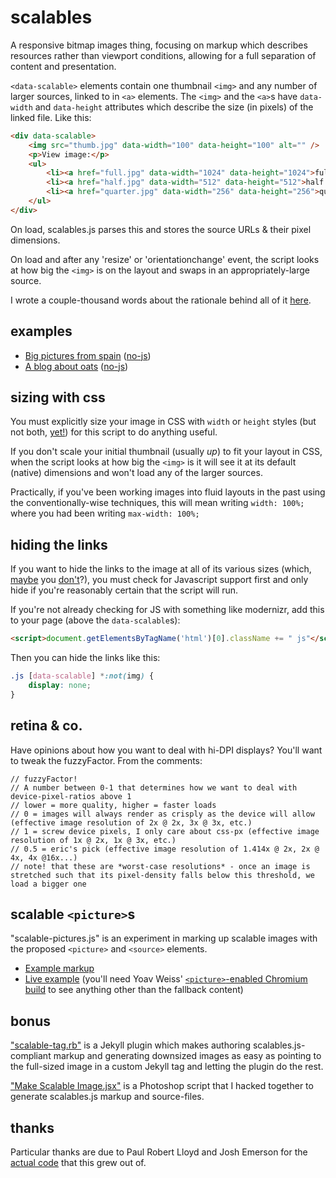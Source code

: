 # scalables

A responsive bitmap images thing, focusing on markup which describes resources rather than viewport conditions, allowing for a full separation of content and presentation.

`<data-scalable>` elements contain one thumbnail `<img>` and any number of larger sources, linked to in `<a>` elements. The `<img>` and the `<a>`s have `data-width` and `data-height` attributes which describe the size (in pixels) of the linked file. Like this:

```html
<div data-scalable>
	<img src="thumb.jpg" data-width="100" data-height="100" alt="" />
	<p>View image:</p>
	<ul>
		<li><a href="full.jpg" data-width="1024" data-height="1024">fullsize (1024 x 1024 pixels, 213 kB)</a></li>
		<li><a href="half.jpg" data-width="512" data-height="512">half (48 kB)</a></li>
		<li><a href="quarter.jpg" data-width="256" data-height="256">quarter (14 kB)</a></li>
	</ul>
</div>
```

On load, scalables.js parses this and stores the source URLs & their pixel dimensions.

On load and after any 'resize' or 'orientationchange' event, the script looks at how big the `<img>` is on the layout and swaps in an appropriately-large source.

I wrote a couple-thousand words about the rationale behind all of it [here](http://ericportis.com/posts/2013/scalables/).

## examples

- [Big pictures from spain](http://eeeps.github.com/scalables/examples/spain.html) ([no-js](http://eeeps.github.com/scalables/examples/spain-no-js.html))
- [A blog about oats](http://eeeps.github.com/scalables/examples/blog.html) ([no-js](http://eeeps.github.com/scalables/examples/blog-no-js.html))


## sizing with css

You must explicitly size your image in CSS with `width` or `height` styles (but not both, [yet!](http://caniuse.com/object-fit)) for this script to do anything useful.

If you don't scale your initial thumbnail (usually *up*) to fit your layout in CSS, when the script looks at how big the `<img>` is it will see it at its default (native) dimensions and won't load any of the larger sources.

Practically, if you've been working images into fluid layouts in the past using the conventionally-wise techniques, this will mean writing `width: 100%;` where you had been writing `max-width: 100%;`


## hiding the links

If you want to hide the links to the image at all of its various sizes (which, [maybe](http://www.flickr.com/photos/zipco-and-cal/8380266109/sizes/l) you [don't](http://en.wikipedia.org/wiki/File:Mona_Lisa,_by_Leonardo_da_Vinci,_from_C2RMF_retouched.jpg)?), you must check for Javascript support first and only hide if you're reasonably certain that the script will run.

If you're not already checking for JS with something like modernizr, add this to your page (above the `data-scalable`s):

```html
<script>document.getElementsByTagName('html')[0].className += " js"</script>
```

Then you can hide the links like this:

```css
.js [data-scalable] *:not(img) {
	display: none;
}
```

## retina & co.

Have opinions about how you want to deal with hi-DPI displays? You'll want to tweak the fuzzyFactor. From the comments:

```
// fuzzyFactor!
// A number between 0-1 that determines how we want to deal with device-pixel-ratios above 1
// lower = more quality, higher = faster loads
// 0 = images will always render as crisply as the device will allow (effective image resolution of 2x @ 2x, 3x @ 3x, etc.)
// 1 = screw device pixels, I only care about css-px (effective image resolution of 1x @ 2x, 1x @ 3x, etc.)
// 0.5 = eric's pick (effective image resolution of 1.414x @ 2x, 2x @ 4x, 4x @16x...)
// note! that these are *worst-case resolutions* - once an image is stretched such that its pixel-density falls below this threshold, we load a bigger one
```

## scalable `<picture>`s

"scalable-pictures.js" is an experiment in marking up scalable images with the proposed `<picture>` and `<source>` elements. 

- [Example markup](https://github.com/eeeps/scalables/blob/master/examples/scalable-pictures.html)
- [Live example](http://eeeps.github.io/scalables/examples/scalable-pictures.html) (you'll need Yoav Weiss' [`<picture>`-enabled Chromium build](https://github.com/yoavweiss/RespImg-WebCore/downloads) to see anything other than the fallback content)


## bonus

["scalable-tag.rb"](http://github.com/eeeps/jekyll-scalables) is a Jekyll plugin which makes authoring scalables.js-compliant markup and generating downsized images as easy as pointing to the full-sized image in a custom Jekyll tag and letting the plugin do the rest.

["Make Scalable Image.jsx"](http://github.com/eeeps/photoshop-scalables) is a Photoshop script that I hacked together to generate scalables.js markup and source-files.


## thanks

Particular thanks are due to Paul Robert Lloyd and Josh Emerson for the [actual code](https://github.com/paulrobertlloyd/data-imgsrc) that this grew out of.
